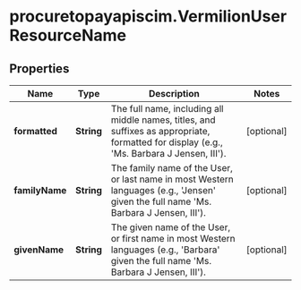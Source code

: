 # procuretopayapiscim.VermilionUserResourceName

## Properties

Name | Type | Description | Notes
------------ | ------------- | ------------- | -------------
**formatted** | **String** | The full name, including all middle names, titles, and suffixes as appropriate, formatted for display (e.g., &#39;Ms. Barbara J Jensen, III&#39;). | [optional] 
**familyName** | **String** | The family name of the User, or last name in most Western languages (e.g., &#39;Jensen&#39; given the full name &#39;Ms. Barbara J Jensen, III&#39;). | [optional] 
**givenName** | **String** | The given name of the User, or first name in most Western languages (e.g., &#39;Barbara&#39; given the full name &#39;Ms. Barbara J Jensen, III&#39;). | [optional] 



